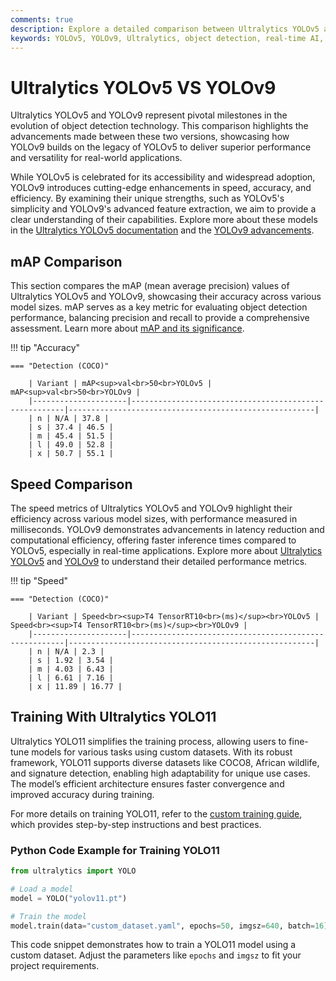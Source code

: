 ```yaml
---
comments: true
description: Explore a detailed comparison between Ultralytics YOLOv5 and YOLOv9, highlighting advancements in object detection, real-time AI capabilities, and efficiency for edge AI and computer vision applications. Learn how these models perform across various metrics and use cases.
keywords: YOLOv5, YOLOv9, Ultralytics, object detection, real-time AI, edge AI, computer vision, model comparison, AI advancements
---
```


# Ultralytics YOLOv5 VS YOLOv9

Ultralytics YOLOv5 and YOLOv9 represent pivotal milestones in the evolution of object detection technology. This comparison highlights the advancements made between these two versions, showcasing how YOLOv9 builds on the legacy of YOLOv5 to deliver superior performance and versatility for real-world applications.

While YOLOv5 is celebrated for its accessibility and widespread adoption, YOLOv9 introduces cutting-edge enhancements in speed, accuracy, and efficiency. By examining their unique strengths, such as YOLOv5's simplicity and YOLOv9's advanced feature extraction, we aim to provide a clear understanding of their capabilities. Explore more about these models in the [Ultralytics YOLOv5 documentation](https://docs.ultralytics.com/models/yolov5/) and the [YOLOv9 advancements](https://www.ultralytics.com/blog/ultralytics-yolo11-has-arrived-redefine-whats-possible-in-ai).

## mAP Comparison

This section compares the mAP (mean average precision) values of Ultralytics YOLOv5 and YOLOv9, showcasing their accuracy across various model sizes. mAP serves as a key metric for evaluating object detection performance, balancing precision and recall to provide a comprehensive assessment. Learn more about [mAP and its significance](https://www.ultralytics.com/glossary/mean-average-precision-map).

!!! tip "Accuracy"

    === "Detection (COCO)"

    	| Variant | mAP<sup>val<br>50<br>YOLOv5 | mAP<sup>val<br>50<br>YOLOv9 |
    	|---------------------|-------------------------------------------------------|-------------------------------------------------------|
    	| n | N/A | 37.8 |
    	| s | 37.4 | 46.5 |
    	| m | 45.4 | 51.5 |
    	| l | 49.0 | 52.8 |
    	| x | 50.7 | 55.1 |

## Speed Comparison

The speed metrics of Ultralytics YOLOv5 and YOLOv9 highlight their efficiency across various model sizes, with performance measured in milliseconds. YOLOv9 demonstrates advancements in latency reduction and computational efficiency, offering faster inference times compared to YOLOv5, especially in real-time applications. Explore more about [Ultralytics YOLOv5](https://docs.ultralytics.com/models/yolov5/) and [YOLOv9](https://docs.ultralytics.com/models/yolov9/) to understand their detailed performance metrics.

!!! tip "Speed"

    === "Detection (COCO)"

    	| Variant | Speed<br><sup>T4 TensorRT10<br>(ms)</sup><br>YOLOv5 | Speed<br><sup>T4 TensorRT10<br>(ms)</sup><br>YOLOv9 |
    	|---------------------|-------------------------------------------------------|-------------------------------------------------------|
    	| n | N/A | 2.3 |
    	| s | 1.92 | 3.54 |
    	| m | 4.03 | 6.43 |
    	| l | 6.61 | 7.16 |
    	| x | 11.89 | 16.77 |

## Training With Ultralytics YOLO11

Ultralytics YOLO11 simplifies the training process, allowing users to fine-tune models for various tasks using custom datasets. With its robust framework, YOLO11 supports diverse datasets like COCO8, African wildlife, and signature detection, enabling high adaptability for unique use cases. The model’s efficient architecture ensures faster convergence and improved accuracy during training.

For more details on training YOLO11, refer to the [custom training guide](https://docs.ultralytics.com/modes/train/), which provides step-by-step instructions and best practices.

### Python Code Example for Training YOLO11

```python
from ultralytics import YOLO

# Load a model
model = YOLO("yolov11.pt")

# Train the model
model.train(data="custom_dataset.yaml", epochs=50, imgsz=640, batch=16)
```

This code snippet demonstrates how to train a YOLO11 model using a custom dataset. Adjust the parameters like `epochs` and `imgsz` to fit your project requirements.

